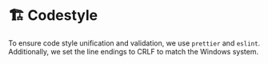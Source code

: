 
# 🏗️ Codestyle

To ensure code style unification and validation, we use `prettier` and `eslint`. <br/>
Additionally, we set the line endings to CRLF to match the Windows system.

